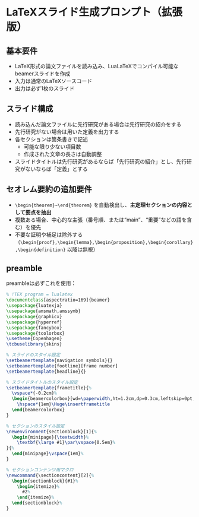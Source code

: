 # LaTeXスライド生成プロンプト（拡張版）

## 基本要件
* LaTeX形式の論文ファイルを読み込み、LuaLaTeXでコンパイル可能なbeamerスライドを作成
* 入力は通常のLaTeXソースコード
* 出力は必ず1枚のスライド

## スライド構成
* 読み込んだ論文ファイルに先行研究がある場合は先行研究の紹介をする
* 先行研究がない場合は用いた定義を出力する
* 各セクションは箇条書きで記述
    * 可能な限り少ない項目数
    * 作成された文章の長さは自動調整
* スライドタイトルは先行研究があるならば「先行研究の紹介」とし、先行研究がないならば「定義」とする

## セオレム要約の追加要件
* `\begin{theorem}~\end{theorem}` を自動検出し、**主定理セクションの内容として要点を抽出**
* 複数ある場合、中心的な主張（番号順、または“main”、“重要”などの語を含む）を優先
* 不要な証明や補足は除外する（`\begin{proof},\begin{lemma},\begin{proposition},\begin{corollary},\begin{definition}` 以降は無視）

## preamble
preambleは必ずこれを使用：

```latex
% !TEX program = lualatex
\documentclass[aspectratio=169]{beamer}
\usepackage{luatexja}
\usepackage{amsmath,amssymb}
\usepackage{graphicx}
\usepackage{hyperref}
\usepackage{fancybox}
\usepackage{tcolorbox}
\usetheme{Copenhagen}
\tcbuselibrary{skins}

% スライドのスタイル設定
\setbeamertemplate{navigation symbols}{}
\setbeamertemplate{footline}[frame number]
\setbeamertemplate{headline}{}

% スライドタイトルのスタイル設定
\setbeamertemplate{frametitle}{%
  \vspace*{-0.2cm}%
  \begin{beamercolorbox}[wd=\paperwidth,ht=1.2cm,dp=0.3cm,leftskip=0pt,rightskip=0pt]{frametitle}
    \hspace*{1em}\Huge\insertframetitle
  \end{beamercolorbox}
}

% セクションのスタイル設定
\newenvironment{sectionblock}[1]{%
  \begin{minipage}{\textwidth}%
    \textbf{\large #1}\par\vspace{0.5em}%
}{%
  \end{minipage}\vspace{1em}%
}

% セクションコンテンツ用マクロ
\newcommand{\sectioncontent}[2]{%
  \begin{sectionblock}{#1}%
    \begin{itemize}%
      #2%
    \end{itemize}%
  \end{sectionblock}%
}
```